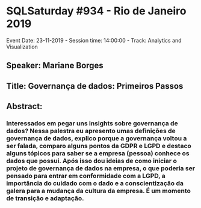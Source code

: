 # SQLSaturday #934 - Rio de Janeiro 2019
Event Date: 23-11-2019 - Session time: 14:00:00 - Track: Analytics and Visualization
## Speaker: Mariane Borges
## Title: Governança de dados: Primeiros Passos
## Abstract:
### Interessados em pegar uns insights sobre governança de dados? Nessa palestra eu apresento umas definições de governança de dados, explico porque a governança voltou a ser falada, comparo alguns pontos da GDPR e LGPD e destaco alguns tópicos para saber se a empresa (pessoa) conhece os dados que possui. Após isso dou ideias de como iniciar o projeto de  governança de dados na empresa, o que poderia ser pensado para entrar em conformidade com a LGPD, a importância do cuidado com o dado e a conscientização da galera para a mudança da cultura da empresa. É um momento de transição e adaptação.
